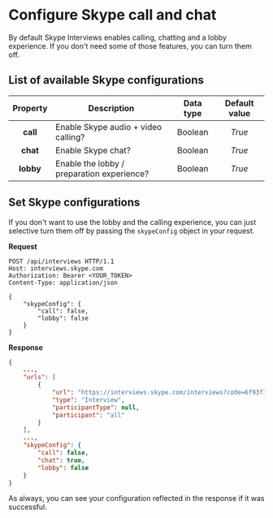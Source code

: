 # Configure Skype call and chat

By default Skype Interviews enables calling, chatting and a lobby experience. If you don't need some of those features, you can turn them off.

## List of available Skype configurations

|Property |	Description	| Data type |	Default value |
|:---------:|-------------|:---:|:---:|
|**call** |	Enable Skype audio + video calling? | Boolean | *True* |
|**chat** | Enable Skype chat? | Boolean | *True* |
|**lobby** | Enable the lobby / preparation experience? | Boolean | *True* |

## Set Skype configurations

If you don't want to use the lobby and the calling experience, you can just selective turn them off by passing the `skypeConfig` object in your request.

**Request**
```http
POST /api/interviews HTTP/1.1
Host: interviews.skype.com
Authorization: Bearer <YOUR_TOKEN>
Content-Type: application/json

{
	"skypeConfig": {
        "call": false,
        "lobby": false
	}
}
```

**Response**
```json
{
    ...,
    "urls": [
        {
            "url": "https://interviews.skype.com/interviews?code=6f93f3a5-5c90-4ba7-8e05-242bc012277f",
            "type": "Interview",
            "participantType": null,
            "participant": "all"
        }
    ],
    ...,
    "skypeConfig": {
        "call": false,
        "chat": true,
        "lobby": false
    }
}
```

As always, you can see your configuration reflected in the response if it was successful.
